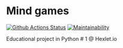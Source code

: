 # Mind games

[![Github Actions Status](https://github.com/AnDeVerin/python-project-lvl1/workflows/Python%20CI/badge.svg)](https://github.com/AnDeVerin/python-project-lvl1/actions)
[![Maintainability](https://api.codeclimate.com/v1/badges/1f3b36226988e4b60ce3/maintainability)](https://codeclimate.com/github/AnDeVerin/python-project-lvl1/maintainability)  

Educational project in Python # 1 @ Hexlet.io
